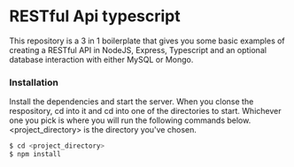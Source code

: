 # RESTful Api typescript

This repository is a 3 in 1 boilerplate that gives you some basic examples of creating a RESTful API in NodeJS, Express, Typescript and an optional database interaction with either MySQL or Mongo. 

### Installation

Install the dependencies and start the server.  When you clonse the respository, cd into it and cd into one of the directories to start.  Whichever one you pick is where you will run the following commands below.  <project_directory> is the directory you've chosen.

```sh
$ cd <project_directory>
$ npm install
```